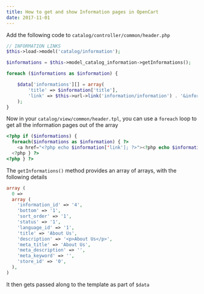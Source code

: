 ```yaml
---
title: How to get and show Information pages in OpenCart
date: 2017-11-01
---
```


Add the following code to `catalog/controller/common/header.php`


```php
// INFORMATION LINKS
$this->load->model('catalog/information');

$informations = $this->model_catalog_information->getInformations();

foreach ($informations as $information) {

	$data['informations'][] = array(
		'title' => $information['title'],
		'link' => $this->url->link('information/information') . '&information_id=' . $information['information_id']
	);
}
```

Now in your `catalog/view/common/header.tpl`, you can use a `foreach` loop to get all the information pages out of the array

```php
<?php if ($informations) { 
  foreach($informations as $information) { ?>
    <a href="<?php echo $information['link']; ?>"><?php echo $information['title']; ?></a>
  <?php } ?>
<?php } ?>
```

The `getInformations()` method provides an array of arrays, with the following details

```php
array (
  0 => 
  array (
    'information_id' => '4',
    'bottom' => '1',
    'sort_order' => '1',
    'status' => '1',
    'language_id' => '1',
    'title' => 'About Us',
    'description' => '<p>About Us</p>',
    'meta_title' => 'About Us',
    'meta_description' => '',
    'meta_keyword' => '',
    'store_id' => '0',
  ),
)  
```

It then gets passed along to the template as part of `$data`


